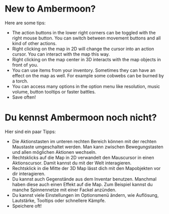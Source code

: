 # New to Ambermoon?

Here are some tips:

- The action buttons in the lower right corners can be toggled with the right mouse button. You can switch between movement buttons and all kind of other actions.
- Right clicking on the map in 2D will change the cursor into an action cursor. You can interact with the map this way.
- Right clicking on the map center in 3D interacts with the map objects in front of you.
- You can use items from your inventory. Sometimes they can have an effect on the map as well. For example some cobwebs can be burned by a torch.
- You can access many options in the option menu like resolution, music volume, button tooltips or faster battles.
- Save often!

# Du kennst Ambermoon noch nicht?

Hier sind ein paar Tipps:

- Die Aktionstasten im unteren rechten Bereich können mit der rechten Maustaste umgeschaltet werden. Man kann zwischen Bewegungstasten und allen möglichen Aktionen wechseln.
- Rechtsklicks auf die Map in 2D verwandelt den Mauscursor in einen Aktionscursor. Damit kannst du mit der Welt interagieren.
- Rechtsklick in die Mitte der 3D Map lässt dich mit den Mapobjekten vor dir interagieren.
- Du kannst auch Gegenstände aus dem Inventar benutzen. Manchmal haben diese auch einen Effekt auf die Map. Zum Beispiel kannst du manche Spinnennetze mit einer Fackel anzünden.
- Du kannst viele Einstellungen im Optionsmenü ändern, wie Auflösung, Lautstärke, Tooltips oder schnellere Kämpfe.
- Speichere oft!
